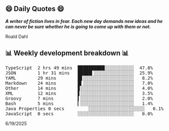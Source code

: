 ## 😄 Daily Quotes 😄

_**A writer of fiction lives in fear. Each new day demands new ideas and he can never be sure whether he is going to come up with them or not.**_

Roald Dahl



## 📊 Weekly development breakdown 📊

<pre>TypeScript  2 hrs 49 mins  ██████████░░░░░░░░░░░  47.8%
JSON        1 hr 31 mins   █████▍░░░░░░░░░░░░░░░  25.9%
YAML        29 mins        █▋░░░░░░░░░░░░░░░░░░░   8.2%
Markdown    24 mins        █▍░░░░░░░░░░░░░░░░░░░   7.0%
Other       14 mins        ▊░░░░░░░░░░░░░░░░░░░░   4.0%
XML         12 mins        ▋░░░░░░░░░░░░░░░░░░░░   3.5%
Groovy      7 mins         ▍░░░░░░░░░░░░░░░░░░░░   2.0%
Bash        5 mins         ▎░░░░░░░░░░░░░░░░░░░░   1.4%
Java Properties 0 secs         ░░░░░░░░░░░░░░░░░░░░░   0.1%
JavaScript  0 secs         ░░░░░░░░░░░░░░░░░░░░░   0.0%</pre>

6/19/2025